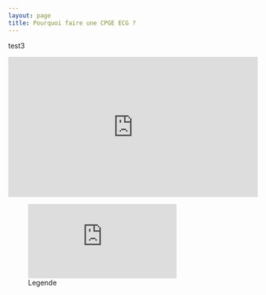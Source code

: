 ```yaml
---
layout: page
title: Pourquoi faire une CPGE ECG ?
---
```


test3
<div style="position:relative;padding-bottom:56.25%;height:0;overflow:hidden;">
  <figure>

  <iframe style="width:100%;height:100%;position:absolute;left:0px;top:0px;overflow:hidden" frameborder="0" type="text/html" src="https://www.dailymotion.com/embed/video/x6vp1pu" width="100%" height="100%" allowfullscreen > </iframe>
     
</figure>
</div>


<figure class="video_container">
  <iframe src="https://dai.ly/x6vp1pu" frameborder="0" allowfullscreen="true"> </iframe>
       <figcaption>Legende</figcaption>
</figure>


